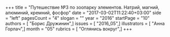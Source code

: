 +++
title = "Путешествие №3 по зоопарку элементов. Натрий, магний, алюминий, кремний, фосфор"
date = "2017-03-02T11:22:40+03:00"
side = "left"
pagesCount = "4"
slogan = ""
year = "2016"
startPage = "10"
authors = [ "Борис Дружинин",]
issues = [ "2016_05",]
illustrators = [ "Анна Горлач",]
month = "05"
rubrics = [ "Оглянись вокруг",]
+++
